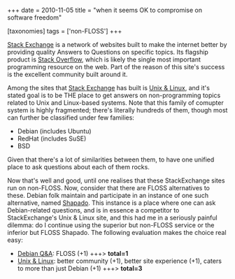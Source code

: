 +++
date = 2010-11-05
title = "when it seems OK to compromise on software freedom"

[taxonomies]
tags = ['non-FLOSS']
+++

[Stack Exchange] is a network of websites built to make the internet
better by providing quality Answers to Questions on specific topics. Its
flagship product is [Stack Overflow], which is likely the single most
important programming resource on the web. Part of the reason of this
site's success is the excellent community built around it.

Among the sites that [Stack Exchange] has built is [Unix & Linux], and
it's stated goal is to be THE place to get answers on non-programming
topics related to Unix and Linux-based systems. Note that this family of
comupter system is highly fragmented; there's literally hundreds of
them, though most can further be classified under few families:

-   Debian (includes Ubuntu)
-   RedHat (includes SuSE)
-   BSD

Given that there's a lot of similarities between them, to have one
unified place to ask questions about each of them rocks.

Now that's well and good, until one realises that these StackExchange
sites run on non-FLOSS. Now, consider that there are FLOSS alternatives
to these. Debian folk maintain and participate in an instance of one
such alternative, named [Shapado]. This instance is a place where one
can ask Debian-related questions, and is in essence a competitor to
StackExchange's Unix & Linux site, and this had me in a seriously
painful dilemma: do I continue using the superior but non-FLOSS service
or the inferior but FLOSS Shapado. The following evaluation makes the
choice real easy:

-   [Debian Q&A][]: FLOSS (+1) +++> **total=1**
-   [Unix & Linux][]: better community (+1), better site experience
    (+1), caters to more than just Debian (+1) +++> **total=3**

  [Stack Exchange]: http://stackexchange.com/sites
  [Stack Overflow]: http://stackoverflow.com/
  [Unix & Linux]: http://unix.stackexchange.com/
  [Shapado]: http://shapado.com/
  [Debian Q&A]: http://ask.debian.net/
